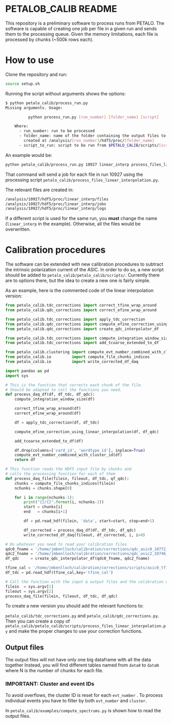 # PETALOB_CALIB README

This repository is a preliminary software to process runs from PETALO. The software is capable of creating one job per file in a given run and sends them to the processing queue. Given the memory limitations, each file is processed by chunks (~500k rows each).

# How to use

Clone the repository and run:

```bash
source setup.sh
```

Running the script without arguments shows the options:

```bash
$ python petalo_calib/process_run.py 
Missing arguments. Usage:

          python process_run.py [run_number] [folder_name] [script]

    Where:
      - run_number: run to be processed
      - folder_name: name of the folder containing the output files to be
        created at /analysis/[run_number]/hdf5/proc/[folder_name]
      - script_to_run: script to be run from $PETALO_CALIB/scripts/[script_to_run]
```

An example would be:

```bash
python petalo_calib/process_run.py 10927 linear_interp process_files_linear_interpolation.py
```

That command will send a job for each file in run 10927 using the processing script `petalo_calib/process_files_linear_interpolation.py`.

The relevant files are created in:

```bash
/analysis/10927/hdf5/proc/linear_interp/files
/analysis/10927/hdf5/proc/linear_interp/jobs
/analysis/10927/hdf5/proc/linear_interp/logs
```

If a different script is used for the same run, you **must** change the name (`linear_interp` in the example). Otherwise, all the files would be overwritten.

# Calibration procedures

The software can be extended with new calibration procedures to subtract the intrinsic polarization current of the ASIC. In order to do so, a new script should be added to `petalo_calib/petalo_calib/scripts/`. Currently there are to options there, but the idea to create a new one is fairly simple.

As an example, here is the commented code of the linear interpolation version:

```python
from petalo_calib.tdc_corrections import correct_tfine_wrap_around
from petalo_calib.qdc_corrections import correct_efine_wrap_around

from petalo_calib.tdc_corrections import apply_tdc_correction
from petalo_calib.qdc_corrections import compute_efine_correction_using_linear_interpolation
from petalo_calib.qdc_corrections import create_qdc_interpolator_df

from petalo_calib.tdc_corrections import compute_integration_window_size
from petalo_calib.tdc_corrections import add_tcoarse_extended_to_df

from petalo_calib.clustering import compute_evt_number_combined_with_cluster_id
from petalo_calib.io         import compute_file_chunks_indices
from petalo_calib.io         import write_corrected_df_daq

import pandas as pd
import sys

# This is the function that corrects each chunk of the file.
# Should be adapted to call the functions you need.
def process_daq_df(df, df_tdc, df_qdc):
    compute_integration_window_size(df)

    correct_tfine_wrap_around(df)
    correct_efine_wrap_around(df)

    df = apply_tdc_correction(df, df_tdc)

    compute_efine_correction_using_linear_interpolation(df, df_qdc)

    add_tcoarse_extended_to_df(df)

    df.drop(columns=['card_id', 'wordtype_id'], inplace=True)
    compute_evt_number_combined_with_cluster_id(df)
    return df

# This function reads the HDF5 input file by chunks and
# calls the processing function for each of them
def process_daq_file(filein, fileout, df_tdc, qf_qdc):
    chunks = compute_file_chunks_indices(filein)
    nchunks = chunks.shape[0]

    for i in range(nchunks-1):
        print("{}/{}".format(i, nchunks-2))
        start = chunks[i]
        end   = chunks[i+1]

        df = pd.read_hdf(filein, 'data', start=start, stop=end+1)

        df_corrected = process_daq_df(df, df_tdc, df_qdc)
        write_corrected_df_daq(fileout, df_corrected, i, i>0)

# Do whatever you need to read your calibration files
qdc0_fname = '/home/jmbenlloch/calibration/corrections/qdc_asic0_10772_linear_interpolation.h5'
qdc2_fname = '/home/jmbenlloch/calibration/corrections/qdc_asic2_10746_linear_interpolation.h5'
df_qdc     = create_qdc_interpolator_df(qdc0_fname, qdc2_fname)

tfine_cal = '/home/jmbenlloch/calibration/corrections/scripts/asic0_tfine_cal.h5'
df_tdc = pd.read_hdf(tfine_cal,key='tfine_cal')

# Call the function with the input & output files and the calibration data to be used.
filein  = sys.argv[1]
fileout = sys.argv[2]
process_daq_file(filein, fileout, df_tdc, df_qdc)
```

To create a new version you should add the relevant functions to:

`petalo_calib/tdc_corrections.py` and `petalo_calib/qdc_corrections.py`. Then you can create a copy of `petalo_calib/petalo_calib/scripts/process_files_linear_interpolation.py` and make the proper changes to use your correction functions.

## Output files

The output files will not have only one big dataframe with all the data together Instead, you will find different tables named from `data0` to `dataN` where N is the number of chunks for each file.

### IMPORTANT: Cluster and event IDs

To avoid overflows, the cluster ID is reset for each `evt_number` . To process individual events you have to filter by both `evt_number` and  `cluster`. 

In `petalo_calib/examples/compute_spectrums.py` is shown how to read the output files.
